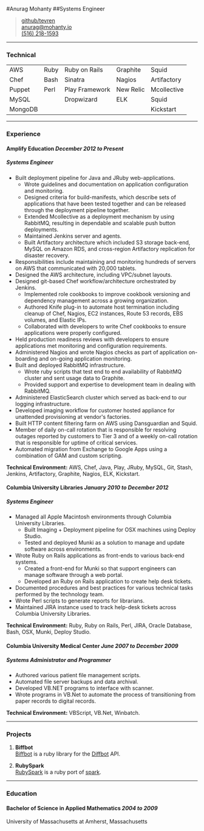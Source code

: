 #Anurag Mohanty
##Systems Engineer

> [github/tevren](http://github.com/tevren)</br>
> [anurag@mohanty.io](mailto:anurag@mohanty.io)</br>
> [(516) 218-1593](tel:+15162181593)</br>

-----
### Technical

||||||
|---|---|---|---|---|
| AWS | Ruby | Ruby on Rails | Graphite | Squid
| Chef | Bash | Sinatra | Nagios | Artifactory
| Puppet | Perl | Play Framework | New Relic | Mcollective
| MySQL || Dropwizard | ELK | Squid
| MongoDB ||||Kickstart

-----

### Experience

#### Amplify Education _December 2012 to Present_
##### Systems Engineer
- Built deployment pipeline for Java and JRuby web-applications.
  - Wrote guidelines and documentation on application configuration and monitoring.
  - Designed criteria for build-manifests, which describe sets of applications that have been tested together and can be released through the deployment pipeline together. 
  - Extended Mcollective as a deployment mechanism by using RabbitMQ, resulting in dependable and scalable push button deployments.
  - Maintained Jenkins server and agents.
  - Built Artifactory architecture which included S3 storage back-end, MySQL on Amazon RDS, and cross-region Artifactory replication for disaster recovery.
- Responsibilities include maintaining and monitoring hundreds of servers on AWS that communicated with 20,000 tablets.
- Designed the AWS architecture, including VPC/subnet layouts.
- Designed git-based Chef workflow/architecture orchestrated by Jenkins.
  - Implemented role cookbooks to improve cookbook versioning and dependency management across a growing organization.
  - Authored Knife plug-in to automate host termination including cleanup of Chef, Nagios, EC2 instances, Route 53 records, EBS volumes, and Elastic IPs. 
  - Collaborated with developers to write Chef cookbooks to ensure applications were properly configured.
- Held production readiness reviews with developers to ensure applications met monitoring and configuration requirements.
- Administered Nagios and wrote Nagios checks as part of application on-boarding and on-going application monitoring.
- Built and deployed RabbitMQ infrastructure.
  - Wrote ruby scripts that test end to end availability of RabbitMQ cluster and sent usage data to Graphite.
  - Provided support and expertise to development team in dealing with RabbitMQ.
- Administered ElasticSearch cluster which served as back-end to our logging infrastructure.
- Developed imaging workflow for customer hosted appliance for unattended provisioning at vendor's factories. 
- Built HTTP content filtering farm on AWS using Dansguardian and Squid.
- Member of daily on-call rotation that is responsible for resolving outages reported by customers to Tier 3 and of a weekly on-call rotation that is responsible for uptime of critical services.
- Automated migration from Exchange to Google Apps using a combination of GAM and custom scripting.

**Technical Environment:** AWS, Chef, Java, Play, JRuby, MySQL, Git, Stash, Jenkins, Artifactory, Graphite, Nagios, ELK, Kickstart.

#### Columbia University Libraries _January 2010 to December 2012_
##### Systems Engineer
- Managed all Apple Macintosh environments through Columbia University Libraries.
  - Built Imaging + Deployment pipeline for OSX machines using Deploy Studio.
  - Tested and deployed Munki as a solution to manage and update software across environments.
- Wrote Ruby on Rails applications as front-ends to various back-end systems.
  - Created a front-end for Munki so that support engineers can manage software through a web portal.
  - Developed an Ruby on Rails application to create help desk tickets. 
- Documented procedures and best practices for various technical tasks performed by the technology team.
- Wrote Perl scripts to generate reports for librarians.
- Maintained JIRA instance used to track help-desk tickets across Columbia University Libraries.

**Technical Environment:** Ruby, Ruby on Rails, Perl, JIRA, Oracle Database, Bash, OSX, Munki, Deploy Studio.

#### Columbia University Medical Center _June 2007 to December 2009_
##### Systems Administrator and Programmer
- Authored various patient file management scripts.
- Automated file server backups and data archival.
- Developed VB.NET programs to interface with scanner.
- Wrote programs in VB.Net to automate the process of transitioning from paper records to digital records.

**Technical Environment:** VBScript, VB.Net, Winbatch.</br>

-----

### Projects

1. **Biffbot**</br>
  [Biffbot](https://github.com/tevren/biffbot)
  is a ruby library for the [Diffbot](https://www.diffbot.com) API.

2. **RubySpark**</br>
  [RubySpark](https://github.com/tevren/rubyspark)
  is a ruby port of [spark](http://zachholman.com/spark/).

-----

### Education

#### Bachelor of Science in Applied Mathematics _2004 to 2009_ </br>
  University of Massachusetts at Amherst, Massachusetts

